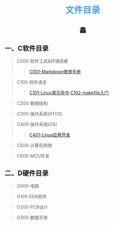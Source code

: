 # <font face="仿宋" font color=#409EFF><center>文件目录</center></font>
## <center><font face ="楷体" sice=5>鑫</font></center>

## 一、C软件目录
>C000-软件工具&环境搭建
>>[C001-Markdown使用手册](./C001-Markdown使用手册.html)
>>

>C100-软件语言
>>[C101-Linux常见命令](./C101-Linux常见命令.html)
>>[C102-makefile入门](./C102-makefile入门.html)

>C200-数据结构

>C300-操作系统(RTOS)

>C400-操作系统(OS)
>>[C401-Linux应用开发](./C401-Linux应用开发.html)

>C500-计算机网络

>C600-MCU开发



## 二、D硬件目录
>D000-电路

>D100-EDA软件

>D200-PCB设计

>D300-数据手册







